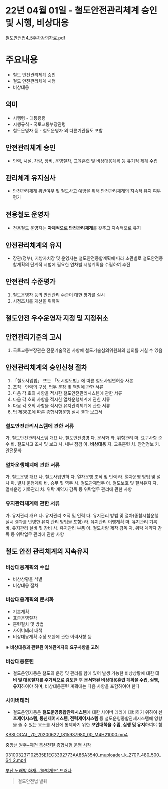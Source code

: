 # 22년 04월 01일 - 철도안전관리체계 승인 및 시행, 비상대응

[철도안전법4_5주차강의자료.pdf](%EC%B2%A0%EB%8F%84%EC%95%88%EC%A0%84%EB%B2%954_5%EC%A3%BC%EC%B0%A8%EA%B0%95%EC%9D%98%EC%9E%90%EB%A3%8C.pdf)

# 주요내용

- 철도 안전관리체계 승인
- 철도 안전관리체계 시행
- 비상대응

## 의미

- 시행령 - 대통령령
- 시행규칙 - 국토교통부장관령
- 철도운영자 등 - 철도운영자 외 다른기관들도 포함

## 안전관리체계 승인

- 인력, 시설, 차량, 장비, 운영절차, 교육훈련 및 비상대응계획 등 유기적 체계 수립

## 관리체계 유지심사

- 안전관리체계 위반여부 및 철도사고 예방을 위해 안전관리체계의 지속적 유지 여부평가

## 전용철도 운영자

- 전용철도 운영자는 **자체적으로 안전관리체계**를 갖추고 지속적으로 유지

## 안전관리체계의 유지

- 장관(정부), 지방자치장 및 운영자는 철도안전종합계획에 따라 소관별로 철도안전종합계획의 단계적 시험에 필요한 연차별 시행계획을 수립하여 추진

## 안전관리 수준평가

1. 철도운영자 등의 안전관리 수준이 대한 평가를 실시
2. 시정조치를 개선을 위하여

## 철도안전 우수운영자 지정 및 지정취소

## 안전관리기준의 고시

1. 국토교통부장관은 전문기술적인 사항에 철도기술심의위원회의 심의를 거칠 수 있음

## 안전관리체계의 승인신청 절차

1. 「철도사업법」 또는 「도시철도법」에 따른 철도사업면허증 사본
2. 조직ㆍ인력의 구성, 업무 분장 및 책임에 관한 서류
3. 다음 각 호의 사항을 적시한 철도안전관리시스템에 관한 서류
4. 다음 각 호의 사항을 적시한 열차운행체계에 관한 서류
5. 다음 각 호의 사항을 적시한 유지관리체계에 관한 서류
6. 법 제38조에 따른 종합시험운행 실시 결과 보고서

### 철도안전관리시스템에 관한 서류

가. 철도안전관리시스템 개요
나. 철도안전경영
다. 문서화
라. 위험관리
마. 요구사항 준수
바. 철도사고 조사 및 보고
사. 내부 점검
아. **비상대응**
자. 교육훈련
차. 안전정보
카. 안전문화

### 열차운행체계에 관한 서류

가. 철도운영 개요
나. 철도사업면허
다. 열차운행 조직 및 인력
라. 열차운행 방법 및 절차
마. 열차 운행계획
바. 승무 및 역무
사. 철도관제업무
아. 철도보호 및 질서유지
자. 열차운영 기록관리
차. 위탁 계약자 감독 등 위탁업무 관리에 관한 사항

### 유지관리체계에 관한 서류

가. 유지관리 개요
나. 유지관리 조직 및 인력
다. 유지관리 방법 및 절차(종합시험운행 실시 결과를 반영한 유지
관리 방법을 포함)
라. 유지관리 이행계획
마. 유지관리 기록
바. 유지관리 설비 및 장비
사. 유지관리 부품
아. 철도차량 제작 감독
자. 위탁 계약자 감독 등 위탁업무 관리에 관한 사항

## 철도 안전 관리체계의 지속유지

### 비상대응계획의 수립

- 비상상황을 식별
- 비상대응 절차

### 비상대응계획의 문서화

- 기본계획
- 표준운영절차
- 훈련절차 및 방법
- 사이버테러 대책
- 비상대응계획 수정·보완에 관한 이력사항 등

**※ 비상대응과 관련된 이해관계자의 요구사항을 고려**

### 비상대응훈련

- 철도운영자등은 철도의 운영 및 관리를 함에 있어 발생 가능한 비상상황에 대한 **대비 및 대응절차를 주기적으로 검토**한 후 **문서화된 비상대응훈련 계획을 수립, 실행, 유지**하여야 하며, 비상대응훈련 계획에는 다음 사항을 포함하여야 한다

### 사이버태러

- 철도운영자등은 **철도운영종합관제시스템**에 대한 사이버 테러에 대비하기 위하여 **신호제어시스템, 통신제어시스템, 전력제어시스템** 등 철도운영종합관제시스템에 영향을 줄 수 있는 요소를 사전에 통제하기 위한 **보안대책을 수립, 실행 및 유지**하여야 함

[KBSLOCAL_70_20200622_1815937980_00_M4H21000.mp4](KBSLOCAL_70_20200622_1815937980_00_M4H21000.mp4)

[중앙선 원주~제천 복선전철 종합시험 운행 시작](https://tv.naver.com/v/14419592)

[031003237102535E1EC3392773AA86A3540_muploader_k_270P_480_500_64_2.mp4](031003237102535E1EC3392773AA86A3540_muploader_k_270P_480_500_64_2.mp4)

[부산 노래방 화재...'불법개조' 드러나](https://news.naver.com/main/read.naver?mode=LPOD&mid=tvh&oid=052&aid=0000406271)

> 철도안전법 발췌
>